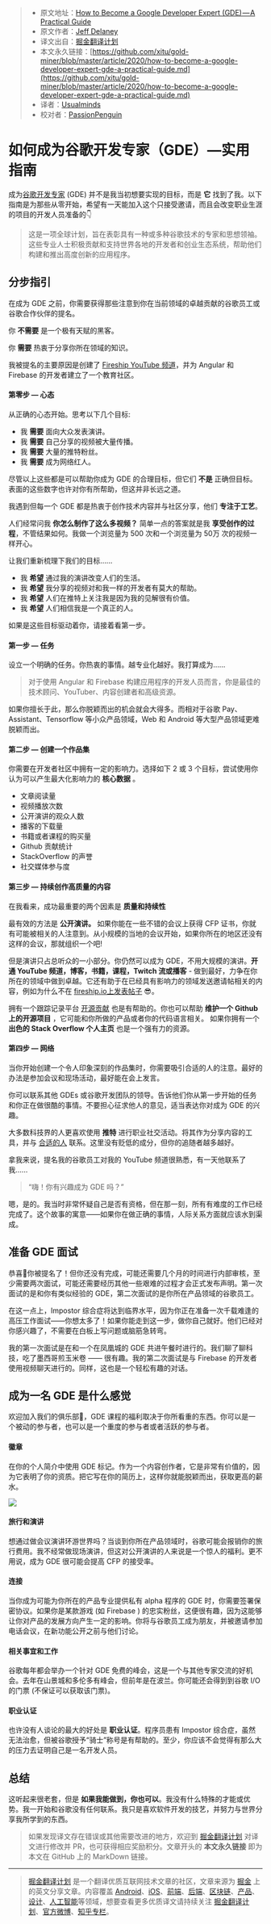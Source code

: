> * 原文地址：[How to Become a Google Developer Expert (GDE) — A Practical Guide](https://medium.com/firebase-developers/how-to-become-a-google-developer-expert-gde-a-practical-guide-83621d2c8087)
> * 原文作者：[Jeff Delaney](https://medium.com/@jeffdelaney)
> * 译文出自：[掘金翻译计划](https://github.com/xitu/gold-miner)
> * 本文永久链接：[https://github.com/xitu/gold-miner/blob/master/article/2020/how-to-become-a-google-developer-expert-gde-a-practical-guide.md](https://github.com/xitu/gold-miner/blob/master/article/2020/how-to-become-a-google-developer-expert-gde-a-practical-guide.md)
> * 译者：[Usualminds](https://github.com/Usualminds)
> * 校对者：[PassionPenguin](https://github.com/PassionPenguin)

# 如何成为谷歌开发专家（GDE）—实用指南

成为[谷歌开发专家](https://developers.google.com/programs/experts/)  (GDE) 并不是我当初想要实现的目标，而是 **它** 找到了我。以下指南是为那些从零开始，希望有一天能加入这个只接受邀请，而且会改变职业生涯的项目的开发人员准备的👇

> 这是一项全球计划，旨在表彰具有一种或多种谷歌技术的专家和思想领袖。这些专业人士积极贡献和支持世界各地的开发者和创业生态系统，帮助他们构建和推出高度创新的应用程序。

## 分步指引

在成为 GDE 之前，你需要获得那些注意到你在当前领域的卓越贡献的谷歌员工或谷歌合作伙伴的提名。

你 **不需要** 是一个极有天赋的黑客。

你 **需要** 热衷于分享你所在领域的知识。

我被提名的主要原因是创建了 [Fireship YouTube 频道](https://www.youtube.com/channel/UCsBjURrPoezykLs9EqgamOA)，并为 Angular 和 Firebase 的开发者建立了一个教育社区。

#### 第零步 — 心态

从正确的心态开始。思考以下几个目标:

* 我 **需要** 面向大众发表演讲。
* 我 **需要** 自己分享的视频被大量传播。
* 我 **需要** 大量的推特粉丝。
* 我 **需要** 成为网络红人。

尽管以上这些都是可以帮助你成为 GDE 的合理目标，但它们 **不是** 正确但目标。表面的这些数字也许对你有所帮助，但这并非长远之道。

我遇到但每一个 GDE 都是热衷于创作技术内容并与社区分享，他们 **专注于工艺**。

人们经常问我 **你怎么制作了这么多视频？** 简单一点的答案就是我 **享受创作的过程**，不管结果如何。我做一个浏览量为 500 次和一个浏览量为 50万 次的视频一样开心。

让我们重新梳理下我们的目标……

* 我 **希望** 通过我的演讲改变人们的生活。
* 我 **希望** 我分享的视频对和我一样的开发者有莫大的帮助。
* 我 **希望** 人们在推特上关注我是因为我的见解很有价值。
* 我 **希望** 人们相信我是一个真正的人。

如果是这些目标驱动着你，请接着看第一步。

#### 第一步 — 任务

设立一个明确的任务。你热衷的事情。越专业化越好。我打算成为……

> 对于使用 Angular 和 Firebase 构建应用程序的开发人员而言，你是最佳的技术顾问、YouTuber、内容创建者和高级资源。

如果你擅长于此，那么你脱颖而出的机会就会大得多。而相对于谷歌 Pay、Assistant、Tensorflow 等小众产品领域，Web 和 Android 等大型产品领域更难脱颖而出。

#### 第二步 — 创建一个作品集

你需要在开发者社区中拥有一定的影响力。选择如下 2 或 3 个目标，尝试使用你认为可以产生最大化影响力的 **核心数据** 。

* 文章阅读量
* 视频播放次数
* 公开演讲的观众人数
* 播客的下载量
* 书籍或者课程的购买量
* Github 贡献统计
* StackOverflow 的声誉
* 社交媒体参与度

#### 第三步 — 持续创作高质量的内容

在我看来，成功最重要的两个因素是 **质量和持续性**

最有效的方法是 **公开演讲。** 如果你能在一些不错的会议上获得 CFP 证书，你就有可能被相关的人注意到。从小规模的当地的会议开始，如果你所在的地区还没有这样的会议，那就组织一个吧!

但是演讲只占总听众的一小部分。你仍然可以成为 GDE，不用大规模的演讲。**开通 YouTube 频道，博客，书籍，课程，Twitch 流或播客** - 做到最好，力争在你所在的领域中做到卓越。它还有助于在已经具有影响力的领域发送邀请帖相关的内容，例如为什么不在 [fireship.io上发表帖子](https://fireship.io/contributors/) 😎。

拥有一个跟踪记录平台 [开源贡献](https://github.com/codediodeio) 也是有帮助的。你也可以帮助 **维护一个 Github 上的开源项目** ，它可能和你所做的产品或者你的代码语言相关。 如果你拥有一个 **出色的 Stack Overflow 个人主页** 也是一个强有力的资源。

#### 第四步 — 网络

当你开始创建一个令人印象深刻的作品集时，你需要吸引合适的人的注意。最好的办法是参加会议和现场活动，最好能在会上发言。

你可以联系其他 GDEs 或谷歌开发团队的领导。告诉他们你从第一步开始的任务和你正在做很酷的事情。不要担心征求他人的意见，适当表达你对成为 GDE 的兴趣。

大多数科技界的人更喜欢使用 **推特** 进行职业社交活动。将其作为分享内容的工具，并与 [合适的人](https://twitter.com/Jeffdelaney23) 联系。这里没有贬低的成分，但你的追随者越多越好。

拿我来说，提名我的谷歌员工对我的 YouTube 频道很熟悉，有一天他联系了我……

> “嗨！你有兴趣成为 GDE 吗？”

嗯，是的。我当时非常怀疑自己是否有资格，但在那一刻，所有有难度的工作已经完成了。这个故事的寓意——如果你在做正确的事情，人际关系方面就应该水到渠成。

## 准备 GDE 面试

恭喜🎉你被提名了！但你还没有完成，可能还需要几个月的时间进行内部审核，至少需要两次面试，可能还需要经历其他一些艰难的过程才会正式发布声明。第一次面试的是和你有类似经验的 GDE，第二次面试的是你所在产品领域的谷歌员工。

在这一点上，Impostor 综合症将达到临界水平，因为你正在准备一次千载难逢的高压工作面试——你想太多了！如果你能走到这一步，做你自己就好。他们已经对你感兴趣了，不需要在白板上写问题或脑筋急转弯。

我的第一次面试是在和一个在凤凰城的 GDE 共进午餐时进行的。我们聊了聊科技，吃了墨西哥煎玉米卷 —— 很有趣。我的第二次面试是与 Firebase 的开发者使用视频聊天进行的。同样，这也是一个轻松有趣的对话。

## 成为一名 GDE 是什么感觉

欢迎加入我们的俱乐部🥂，GDE 课程的福利取决于你所看重的东西。你可以是一个被动的参与者，也可以是一个重度的参与者或者活跃的参与者。

#### 徽章

在你的个人简介中使用 GDE 标记。作为一个内容创作者，它是非常有价值的，因为它表明了你的资质。把它写在你的简历上，这样你就能脱颖而出，获取更高的薪水。

![](https://cdn-images-1.medium.com/max/2000/1*KcIpcJq_OX3CPKrYQx-_Gg.png)

#### 旅行和演讲

想通过做会议演讲环游世界吗？当谈到你所在产品领域时，谷歌可能会报销你的旅行费用。我不经常做现场演讲，但这对公开演讲的人来说是一个惊人的福利。更不用说，成为 GDE 很可能会提高 CFP 的接受率。

#### 连接

当你成为可能为你所在的产品专业提供私有 alpha 程序的 GDE 时，你需要签署保密协议。如果你是某款游戏 (如 Firebase ) 的忠实粉丝，这便很有趣，因为这能够让你对产品的发展方向产生一定的影响。你将与谷歌员工成为朋友，并被邀请参加电话会议，在新功能公开之前与他们讨论。

#### 相关事宜和工作

谷歌每年都会举办一个针对 GDE 免费的峰会，这是一个与其他专家交流的好机会。去年在山景城和多伦多有峰会，但前年是在波兰。你可能还会得到到谷歌 I/O 的门票 (不保证可以获取该门票)。

#### 职业认证

也许没有人谈论的最大的好处是 **职业认证**。程序员患有 Impostor 综合症，虽然无法治愈，但被谷歌授予“骑士”称号是有帮助的。至少，你应该不会觉得有那么大的压力去证明自己是一名开发人员。

## 总结

这听起来很老套，但是 **如果我能做到，你也可以**。我没有什么特殊的才能或优势。我一开始和谷歌没有任何联系。我只是喜欢软件开发的技艺，并努力与世界分享我所学到的东西。

> 如果发现译文存在错误或其他需要改进的地方，欢迎到 [掘金翻译计划](https://github.com/xitu/gold-miner) 对译文进行修改并 PR，也可获得相应奖励积分。文章开头的 **本文永久链接** 即为本文在 GitHub 上的 MarkDown 链接。

---

> [掘金翻译计划](https://github.com/xitu/gold-miner) 是一个翻译优质互联网技术文章的社区，文章来源为 [掘金](https://juejin.im) 上的英文分享文章。内容覆盖 [Android](https://github.com/xitu/gold-miner#android)、[iOS](https://github.com/xitu/gold-miner#ios)、[前端](https://github.com/xitu/gold-miner#前端)、[后端](https://github.com/xitu/gold-miner#后端)、[区块链](https://github.com/xitu/gold-miner#区块链)、[产品](https://github.com/xitu/gold-miner#产品)、[设计](https://github.com/xitu/gold-miner#设计)、[人工智能](https://github.com/xitu/gold-miner#人工智能)等领域，想要查看更多优质译文请持续关注 [掘金翻译计划](https://github.com/xitu/gold-miner)、[官方微博](http://weibo.com/juejinfanyi)、[知乎专栏](https://zhuanlan.zhihu.com/juejinfanyi)。
